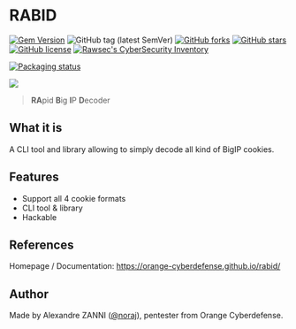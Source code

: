 # RABID

[![Gem Version](https://badge.fury.io/rb/rabid.svg)](https://badge.fury.io/rb/rabid)
![GitHub tag (latest SemVer)](https://img.shields.io/github/tag/Orange-Cyberdefense/rabid)
[![GitHub forks](https://img.shields.io/github/forks/Orange-Cyberdefense/rabid)](https://github.com/Orange-Cyberdefense/rabid/network)
[![GitHub stars](https://img.shields.io/github/stars/Orange-Cyberdefense/rabid)](https://github.com/Orange-Cyberdefense/rabid/stargazers)
[![GitHub license](https://img.shields.io/github/license/Orange-Cyberdefense/rabid)](https://github.com/Orange-Cyberdefense/rabid/blob/master/LICENSE.txt)
[![Rawsec's CyberSecurity Inventory](https://inventory.rawsec.ml/img/badges/Rawsec-inventoried-FF5050_flat.svg)](https://inventory.rawsec.ml/tools.html#Rabid)

[![Packaging status](https://repology.org/badge/vertical-allrepos/rabid.svg)](https://repology.org/project/rabid/versions)

![](https://orange-cyberdefense.github.io/rabid/_media/logo.png)

> **RA**pid **B**ig **I**P **D**ecoder

## What it is

A CLI tool and library allowing to simply decode all kind of BigIP cookies.

## Features

- Support all 4 cookie formats
- CLI tool & library
- Hackable

## References

Homepage / Documentation: https://orange-cyberdefense.github.io/rabid/

## Author

Made by Alexandre ZANNI ([@noraj](https://github.com/noraj)), pentester from Orange Cyberdefense.
